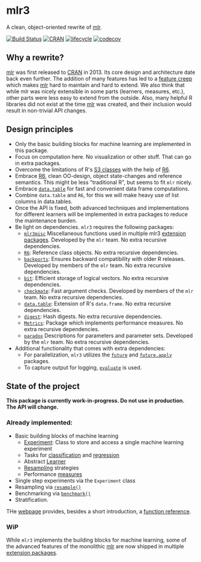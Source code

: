 # mlr3

A clean, object-oriented rewrite of [mlr](https://github.com/mlr-org/mlr).

[![Build Status](https://travis-ci.org/mlr-org/mlr3.svg?branch=master)](https://travis-ci.org/mlr-org/mlr3)
[![CRAN](https://www.r-pkg.org/badges/version/mlr3)](https://cran.r-project.org/package=mlr3)
[![lifecycle](https://img.shields.io/badge/lifecycle-maturing-blue.svg)](https://www.tidyverse.org/lifecycle/#maturing)
[![codecov](https://codecov.io/gh/mlr-org/mlr3/branch/master/graph/badge.svg)](https://codecov.io/gh/mlr-org/mlr3)

## Why a rewrite?

[mlr](https://github.com/mlr-org/mlr) was first released to [CRAN](https://cran.r-project.org/package=mlr) in 2013.
Its core design and architecture date back even further.
The addition of many features has led to a [feature creep](https://en.wikipedia.org/wiki/Feature_creep) which makes [mlr](https://github.com/mlr-org/mlr) hard to maintain and hard to extend.
We also think that while mlr was nicely extensible in some parts (learners, measures, etc.), other parts were less easy to extend from the outside.
Also, many helpful R libraries did not exist at the time [mlr](https://github.com/mlr-org/mlr) was created, and their inclusion would result in non-trivial API changes.



## Design principles

* Only the basic building blocks for machine learning are implemented in this package.
* Focus on computation here. No visualization or other stuff. That can go in extra packages.
* Overcome the limitations of R's [S3 classes](https://adv-r.hadley.nz/s3.html) with the help of [R6](https://cran.r-project.org/package=R6).
* Embrace [R6](https://cran.r-project.org/package=R6), clean OO-design, object state-changes and reference semantics. This might be less "traditional R", but seems to fit `mlr` nicely.
* Embrace [`data.table`](https://cran.r-project.org/package=data.table) for fast and convenient data frame computations.
* Combine `data.table` and `R6`, for this we will make heavy use of list columns in data.tables.
* Once the API is fixed, both advanced techniques and implementations for different learners will be implemented in extra packages to reduce the maintenance burden.
* Be light on dependencies. `mlr3` requires the following packages:
    - [`mlr3misc`](https://github.com/mlr-org/mlr3misc) Miscellaneous functions used in multiple mlr3 [extension packages](https://github.com/mlr-org/mlr3/wiki/Extension-Packages). Developed by the `mlr` team. No extra recursive dependencies.
    - [`R6`](https://cran.r-project.org/package=R6): Reference class objects. No extra recursive dependencies.
    - [`backports`](https://cran.r-project.org/package=backports): Ensures backward compatibility with older R releases. Developed by members of the `mlr` team. No extra recursive dependencies.
    - [`bit`](https://cran.r-project.org/package=bit): Efficient storage of logical vectors. No extra recursive dependencies.
    - [`checkmate`](https://cran.r-project.org/package=checkmate): Fast argument checks. Developed by members of the `mlr` team. No extra recursive dependencies.
    - [`data.table`](https://cran.r-project.org/package=data.table): Extension of R's `data.frame`. No extra recursive dependencies.
    - [`digest`](https://cran.r-project.org/package=digest): Hash digests. No extra recursive dependencies.
    - [`Metrics`](https://cran.r-project.org/package=Metrics): Package which implements performance measures. No extra recursive dependencies.
    - [`paradox`](https://github.com/mlr-org/paradox) Descriptions for parameters and parameter sets. Developed by the `mlr` team. No extra recursive dependencies.
* Additional functionality that comes with extra dependencies:
    - For parallelization, `mlr3` utilizes the [`future`](https://cran.r-project.org/package=future) and [`future.apply`](https://cran.r-project.org/package=future.apply) packages.
    - To capture output for logging, [`evaluate`](https://cran.r-project.org/package=evaluate) is used.


## State of the project

**This package is currently work-in-progress. Do not use in production. The API will change.**


### Already implemented:

* Basic building blocks of machine learning
    - [Experiment](https://mlr3.mlr-org.com/reference/Experiment.html): Class to store and access a single machine learning experiment
    - Tasks for [classification](https://mlr3.mlr-org.com/reference/TaskClassif.html) and [regression](https://mlr3.mlr-org.com/reference/TaskRegr.html)
    - Abstract [Learner](https://mlr3.mlr-org.com/reference/Learner.html)
    - [Resampling](https://mlr3.mlr-org.com/reference/Resampling.html) strategies
    - Performance [measures](https://mlr3.mlr-org.com/reference/Measure.html)
* Single step experiments via the `Experiment` class
* Resampling via [`resample()`](https://mlr3.mlr-org.com/reference/resample.html)
* Benchmarking via [`benchmark()`](https://mlr3.mlr-org.com/reference/benchmark.html)
* Stratification.

THe [webpage](https://mlr3.mlr-org.com) provides, besides a short introduction, a [function reference](https://mlr3.mlr-org.com/reference/).

### WiP

While `mlr3` implements the building blocks for machine learning, some of the advanced features of the monolithic  [mlr](https://github.com/mlr-org/mlr) are now shipped in multiple [extension packages](https://github.com/mlr-org/mlr3/wiki/Extension-Packages).
